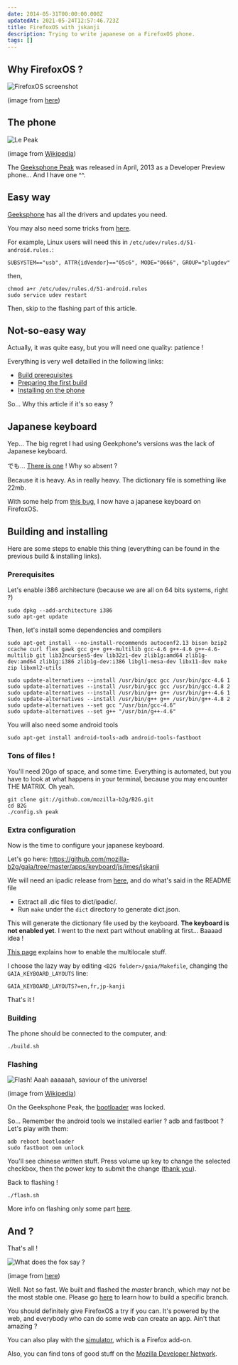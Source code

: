 ```yaml
---
date: 2014-05-31T00:00:00.000Z
updatedAt: 2021-05-24T12:57:46.723Z
title: FirefoxOS with jskanji
description: Trying to write japanese on a FirefoxOS phone.
tags: []
---
```


## Why FirefoxOS ?

![FirefoxOS screenshot](../../../public/assets/contentful/76g2jMUMas44VCulZsi6P2/cba41ab3eebf06c1bce324237b13d130/device_2013_01_24_163623.png)

(image from [here](https://developer.mozilla.org/en-US/Firefox_OS/Platform/Gaia/Introduction_to_Gaia))

## The phone

![Le Peak](../../../public/assets/contentful/2YY1ug01r0NTZQD8MrwNbc/73408a2636b7a52bbb191518a36174d8/GeeksPhone_Peak___front_and_back_jpeg.jpeg)

(image from [Wikipedia](https://en.wikipedia.org/wiki/File:GeeksPhone_Peak_-_front_and_back.jpeg))

The [Geeksphone Peak](https://en.wikipedia.org/wiki/GeeksPhone_Peak) was released in April, 2013 as a Developer Preview phone... And I have one ^^.

## Easy way

[Geeksphone](http://downloads.geeksphone.com/) has all the drivers and updates you need.

You may also need some tricks from [here](https://hacks.mozilla.org/2013/05/pushing-firefox-os-apps-to-the-geeksphone/).

For example, Linux users will need this in `/etc/udev/rules.d/51-android.rules.`:

```text
SUBSYSTEM=="usb", ATTR{idVendor}=="05c6", MODE="0666", GROUP="plugdev"
```

then,

```shell
chmod a+r /etc/udev/rules.d/51-android.rules
sudo service udev restart
```

Then, skip to the flashing part of this article.

## Not-so-easy way

Actually, it was quite easy, but you will need one quality: patience !

Everything is very well detailled in the following links:

- [Build prerequisites](https://developer.mozilla.org/en-US/Firefox_OS/Firefox_OS_build_prerequisites)
- [Preparing the first build](https://developer.mozilla.org/en-US/Firefox_OS/Preparing_for_your_first_B2G_build)
- [Installing on the phone](https://developer.mozilla.org/en-US/Firefox_OS/Installing_on_a_mobile_device)

So... Why this article if it's so easy ?

## Japanese keyboard

Yep... The big regret I had using Geekphone's versions was the lack of Japanese keyboard.

でも... [There is one](https://github.com/mozilla-b2g/gaia/tree/master/apps/keyboard/js/imes/jskanji) !
Why so absent ?

Because it is heavy. As in really heavy. The dictionary file is something like 22mb.

With some help from [this bug](https://bugzilla.mozilla.org/show_bug.cgi?id=933252), I now have a japanese keyboard on FirefoxOS.

## Building and installing

Here are some steps to enable this thing (everything can be found in the previous build & installing links).

### Prerequisites

Let's enable i386 architecture (because we are all on 64 bits systems, right ?)

```shell
sudo dpkg --add-architecture i386
sudo apt-get update
```

Then, let's install some dependencies and compilers

```shell
sudo apt-get install --no-install-recommends autoconf2.13 bison bzip2 ccache curl flex gawk gcc g++ g++-multilib gcc-4.6 g++-4.6 g++-4.6-multilib git lib32ncurses5-dev lib32z1-dev zlib1g:amd64 zlib1g-dev:amd64 zlib1g:i386 zlib1g-dev:i386 libgl1-mesa-dev libx11-dev make zip libxml2-utils

sudo update-alternatives --install /usr/bin/gcc gcc /usr/bin/gcc-4.6 1
sudo update-alternatives --install /usr/bin/gcc gcc /usr/bin/gcc-4.8 2
sudo update-alternatives --install /usr/bin/g++ g++ /usr/bin/g++-4.6 1
sudo update-alternatives --install /usr/bin/g++ g++ /usr/bin/g++-4.8 2
sudo update-alternatives --set gcc "/usr/bin/gcc-4.6"
sudo update-alternatives --set g++ "/usr/bin/g++-4.6"
```

You will also need some android tools

```shell
sudo apt-get install android-tools-adb android-tools-fastboot
```

### Tons of files !

You'll need 20go of space, and some time. Everything is automated, but you have to look at what happens in your terminal, because you may encounter THE MATRIX. Oh yeah.

```shell
git clone git://github.com/mozilla-b2g/B2G.git
cd B2G
./config.sh peak
```

### Extra configuration

Now is the time to configure your japanese keyboard.

Let's go here: https://github.com/mozilla-b2g/gaia/tree/master/apps/keyboard/js/imes/jskanji

We will need an ipadic release from [here](http://sourceforge.jp/projects/ipadic/releases/), and do what's said in the README file

- Extract all .dic files to dict/ipadic/.
- Run `make` under the `dict` directory to generate dict.json.

This will generate the dictionary file used by the keyboard.
**The keyboard is not enabled yet**. I went to the next part without enabling at first... Baaaad idea !

[This page](https://developer.mozilla.org/en-US/Firefox_OS/Building#Building_multilocale) explains how to enable the multilocale stuff.

I choose the lazy way by editing `<B2G folder>/gaia/Makefile`, changing the `GAIA_KEYBOARD_LAYOUTS` line:

```text
GAIA_KEYBOARD_LAYOUTS?=en,fr,jp-kanji
```

That's it !

### Building

The phone should be connected to the computer, and:

```shell
./build.sh
```

### Flashing

![Flash! Aaah aaaaaah, saviour of the universe!](../../../public/assets/contentful/2wjRmwJkG0rQqloZLXmtq7/b9f6e9fac46b035c299bf3f2431578d9/Garrick_ross.jpg)

(image from [Wikipedia](https://en.wikipedia.org/wiki/File:Garrick_ross.jpg))

On the Geeksphone Peak, the [bootloader](https://en.wikipedia.org/wiki/Booting) was locked.

So... Remember the android tools we installed earlier ? adb and fastboot ? Let's play with them:

```shell
adb reboot bootloader
sudo fastboot oem unlock
```

You'll see chinese written stuff. Press volume up key to change the selected checkbox, then the power key to submit the change ([thank you](http://javaguirre.net/2013/05/06/flashing-firefox-os-geeksphone-peak/)).

Back to flashing !

```shell
./flash.sh
```

More info on flashing only some part [here](https://developer.mozilla.org/en-US/Firefox_OS/Installing_on_a_mobile_device).

## And ?

That's all !

![What does the fox say ?](../../../public/assets/contentful/3bNeIVnJOoF1Ce0VpGMean/222fd935f1b8d236f1b062f391b20f93/fox.png)

(image from [here](https://www.mozilla.org/fr/firefox/os/))

Well. Not so fast. We built and flashed the _master_ branch, which may not be the most stable one. Please go [here](https://developer.mozilla.org/en-US/Firefox_OS/Preparing_for_your_first_B2G_build#Building_a_branch_2) to learn how to build a specific branch.

You should definitely give FirefoxOS a try if you can. It's powered by the web, and everybody who can do some web can create an app. Ain't that amazing ?

You can also play with the [simulator](https://developer.mozilla.org/en-US/docs/Tools/Firefox_OS_Simulator), which is a Firefox add-on.

Also, you can find tons of good stuff on the [Mozilla Developer Network](https://developer.mozilla.org/en-US/Firefox_OS).
